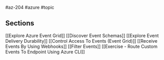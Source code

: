 #az-204 #azure #topic

## Sections
[[Explore Azure Event Grid]]
[[Discover Event Schemas]]
[[Explore Event Delivery Durability]]
[[Control Access To Events (Event Grid)]]
[[Receive Events By Using Webhooks]]
[[Filter Events]]
[[Exercise - Route Custom Events To Endpoint Using Azure CLI]]